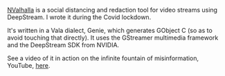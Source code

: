 [NValhalla](https://github.com/mdegans/nvalhalla) is a social distancing and redaction tool for video streams using DeepStream. I wrote it during the Covid lockdown.

It's written in a Vala dialect, Genie, which generates GObject C (so as to avoid touching that directly). It uses the GStreamer multimedia framework and the DeepStream SDK from NVIDIA.

See a video of it in action on the infinite fountain of misinformation, YouTube, [here](https://www.youtube.com/watch?v=cjP_3oOnUtQ).

<!-- seriously fuck YouTube -->
